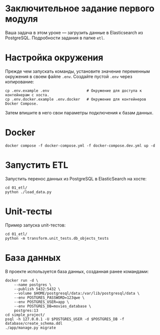 # Заключительное задание первого модуля

Ваша задача в этом уроке — загрузить данные в Elasticsearch из PostgreSQL. Подробности задания в папке `etl`.

# Настройка окружения

Прежде чем запускать команды, установите значение переменным окружения в своем файле `.env`. Создайте пустой `.env` через
копирование:

```
cp .env.example .env                 # Окружение для доступа к контейнерам с хоста.
cp .env.docker.example .env.docker   # Окружение для контейнеров Docker Compose.
```

Затем впишите в него свои параметры подключения к базам данных.

# Docker

```
docker compose -f docker-compose.yml -f docker-compose.dev.yml up -d
```

# Запустить ETL

Запустить перенос данных из PostgreSQL в ElasticSearch на хосте:

```
cd 01_etl/
python ./load_data.py
```

# Unit-тесты

Пример запуска unit-тестов:

```
cd 01_etl/
python -m transform.unit_tests.db_objects_tests
```

# База данных

В проекте используется база данных, созданная ранее командами:

```
docker run -d \
    --name postgres \
    --publish 5432:5432 \
    --volume $HOME/postgresql/data:/var/lib/postgresql/data \
    --env POSTGRES_PASSWORD=123qwe \
    --env POSTGRES_USER=app \
    --env POSTGRES_DB=movies_database \
    postgres:13
cd simple_project/
psql -h 127.0.0.1 -U $POSTGRES_USER -d $POSTGRES_DB -f database/create_schema.ddl
./app/manage.py migrate
```
